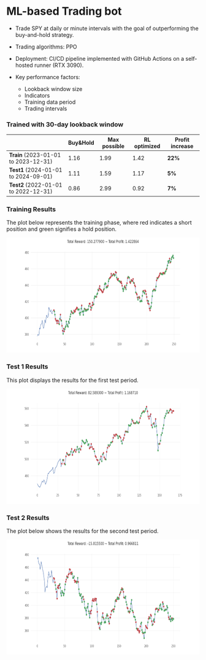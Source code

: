 # ML-based Trading bot

- Trade SPY at daily or minute intervals with the goal of outperforming the buy-and-hold strategy.

- Trading algorithms: PPO 

- Deployment: CI/CD pipeline implemented with GitHub Actions on a self-hosted runner (RTX 3090).

- Key performance factors:
    - Lookback window size
    - Indicators
    - Training data period
    - Trading intervals



### Trained with 30-day lookback window
|  | Buy&Hold     | Max possible     | RL optimized     | Profit increase|
|--------------|--------------|--------------|--------------|--------------|
| **Train** (2023-01-01 to 2023-12-31)| 1.16| 1.99| 1.42|  **22%**|
| **Test1** (2024-01-01 to 2024-09-01) | 1.11| 1.59| 1.17| **5%**|
| **Test2** (2022-01-01 to 2022-12-31) | 0.86| 2.99| 0.92| **7%**|
<!-- <div style="display: flex; flex-direction: column; align-items: center;">
    <img src="artifacts/plots/train.png" alt="Plot 1" style="margin-bottom: 20px;" />
    <img src="artifacts/plots/test1.png" alt="Plot 2" />
    <img src="artifacts/plots/test.png" alt="Plot 2" />
</div> -->


### Training Results
The plot below represents the training phase, where red indicates a short position and green signifies a hold position.

<p align="center"> <img src="artifacts/plots/train.png" alt="Training Results" width="700" height="300"> </p>


### Test 1 Results
This plot displays the results for the first test period.

<p align="center"> <img src="artifacts/plots/test1.png" alt="Test 1 Results" width="700" height="300"> </p>


### Test 2 Results
The plot below shows the results for the second test period.

<p align="center"> <img src="artifacts/plots/test.png" alt="Test 2 Results" width="700" height="300"> </p>